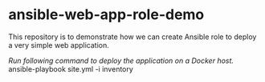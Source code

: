 # ansible-web-app-role-demo

This repository is to demonstrate how we can create Ansible role to deploy a very simple web application.

*Run following command to deploy the application on a Docker host.*
ansible-playbook site.yml -i inventory
